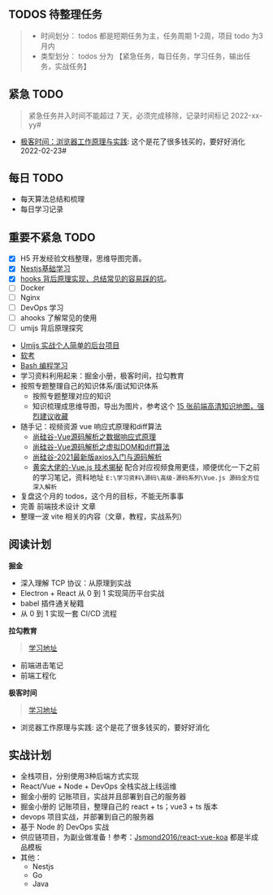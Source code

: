 ## TODOS 待整理任务
> - 时间划分： todos 都是短期任务为主，任务周期 1-2周，项目 todo 为3月内
> - 类型划分： todos 分为 【紧急任务，每日任务，学习任务，输出任务，实战任务】


## 紧急 TODO

> 紧急任务并入时间不能超过 7 天，必须完成移除，记录时间标记 2022-xx-yy#

- [极客时间：浏览器工作原理与实践](https://time.geekbang.org/column/article/113513?cid=100033601): 这个是花了很多钱买的，要好好消化 2022-02-23#
## 每日 TODO

- 每天算法总结和梳理
- 每日学习记录


## 重要不紧急 TODO

- [x] H5 开发经验文档整理，思维导图完善。
- [x] [Nestjs基础学习](https://github.com/Jsmond2016/nest-demo)
- [x] [hooks 背后原理实现，总结常见的容易踩的坑](https://github.com/Jsmond2016/react-hook-source)。
- [ ] Docker
- [ ] Nginx
- [ ] DevOps 学习
- [ ] ahooks 了解常见的使用
- [ ] umijs 背后原理探究
- [Umijs 实战个人简单的后台项目](https://github.com/Jsmond2016/umi-antd-backend)
- [软考](https://jsmond2016.github.io/study-everyday/record/06/0606-week-summary.html)
- [Bash 编程学习](https://wangdoc.com/bash/intro.html)
- 学习资料利用起来：掘金小册，极客时间，拉勾教育
- 按照专题整理自己的知识体系/面试知识体系
  - 按照专题整理对应的知识
  - 知识梳理成思维导图，导出为图片，参考这个 [15 张前端高清知识地图，强烈建议收藏](https://juejin.cn/post/6976157870014332935)
- 随手记：视频资源 vue 响应式原理和diff算法
  - [尚硅谷-Vue源码解析之数据响应式原理](https://www.bilibili.com/video/BV1G54y1s7xV)
  - [尚硅谷-Vue源码解析之虚拟DOM和diff算法](https://www.bilibili.com/video/BV1v5411H7gZ)
  - [尚硅谷-2021最新版axios入门与源码解析](https://www.bilibili.com/video/BV1wr4y1K7tq)
  - [黄奕大佬的-Vue.js 技术揭秘](https://ustbhuangyi.github.io/vue-analysis/) 配合对应视频食用更佳，顺便优化一下之前的学习笔记，资料地址 `E:\学习资料\源码\高级-源码系列\Vue.js 源码全方位深入解析`
- 复盘这个月的 todos，这个月的目标，不能无所事事
- 完善 前端技术设计 文章
- 整理一波 vite 相关的内容（文章，教程，实战系列）
## 阅读计划

**掘金**

- 深入理解 TCP 协议：从原理到实战
- Electron + React 从 0 到 1 实现简历平台实战
- babel 插件通关秘籍
- 从 0 到 1 实现一套 CI/CD 流程



**拉勾教育**

> [学习地址](https://kaiwu.lagou.com/hasBuy/special)

- 前端进击笔记
- 前端工程化


**极客时间**

> [学习地址](https://time.geekbang.org/dashboard/course)

- 浏览器工作原理与实践: 这个是花了很多钱买的，要好好消化



## 实战计划

- 全栈项目，分别使用3种后端方式实现
- React/Vue + Node + DevOps 全栈实战上线运维
- 掘金小册的 记账项目，实战并且部署到自己的服务器
- 掘金小册的 记账项目，整理自己的 react + ts；vue3 + ts 版本
- devops 项目实战，并部署到自己的服务器
- 基于 Node 的 DevOps 实战
- 供应链项目，为副业做准备！参考：[Jsmond2016/react-vue-koa](https://github.com/Jsmond2016/react-vue-koa) 都是半成品模板
- 其他：
  - Nestjs
  - Go
  - Java




